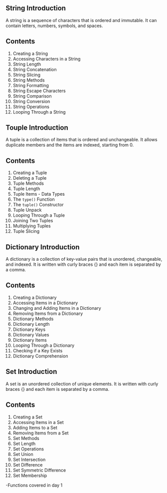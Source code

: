 ## String Introduction

A string is a sequence of characters that is ordered and immutable. It can contain letters, numbers, symbols, and spaces.

## Contents

1. Creating a String
2. Accessing Characters in a String
3. String Length
4. String Concatenation
5. String Slicing
6. String Methods
7. String Formatting
8. String Escape Characters
9. String Comparison
10. String Conversion
11. String Operations
12. Looping Through a String

## Touple Introduction

A tuple is a collection of items that is ordered and unchangeable. It allows duplicate members and the items are indexed, starting from 0.

## Contents

1. Creating a Tuple
2. Deleting a Tuple
3. Tuple Methods
4. Tuple Length
5. Tuple Items - Data Types
6. The `type()` Function
7. The `tuple()` Constructor
8. Tuple Unpack
9. Looping Through a Tuple
10. Joining Two Tuples
11. Multiplying Tuples
12. Tuple Slicing

## Dictionary Introduction

A dictionary is a collection of key-value pairs that is unordered, changeable, and indexed. It is written with curly braces {} and each item is separated by a comma.

## Contents

1. Creating a Dictionary
2. Accessing Items in a Dictionary
3. Changing and Adding Items in a Dictionary
4. Removing Items from a Dictionary
5. Dictionary Methods
6. Dictionary Length
7. Dictionary Keys
8. Dictionary Values
9. Dictionary Items
10. Looping Through a Dictionary
11. Checking if a Key Exists
12. Dictionary Comprehension

## Set Introduction

A set is an unordered collection of unique elements. It is written with curly braces {} and each item is separated by a comma.

## Contents

1. Creating a Set
2. Accessing Items in a Set
3. Adding Items to a Set
4. Removing Items from a Set
5. Set Methods
6. Set Length
7. Set Operations
8. Set Union
9. Set Intersection
10. Set Difference
11. Set Symmetric Difference
12. Set Membership

-Functions covered in day 1
